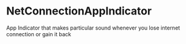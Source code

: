 # NetConnectionAppIndicator
App Indicator that makes particular sound whenever you lose internet connection or gain it back
